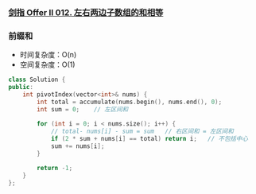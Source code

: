 ### [剑指 Offer II 012. 左右两边子数组的和相等](https://leetcode.cn/problems/tvdfij/)

### 前缀和

- 时间复杂度：O(n)
- 空间复杂度：O(1)

```c++
class Solution {
public:
    int pivotIndex(vector<int>& nums) {
        int total = accumulate(nums.begin(), nums.end(), 0);
        int sum = 0;    // 左区间和
        
        for (int i = 0; i < nums.size(); i++) {
            // total- nums[i] - sum = sum   // 右区间和 = 左区间和
            if (2 * sum + nums[i] == total) return i;   // 不包括中心
            sum += nums[i];
        }

        return -1;
    }
};
```
